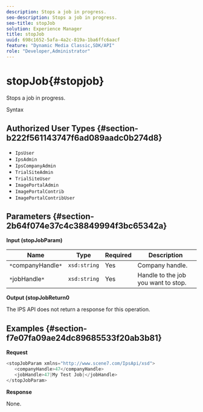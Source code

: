 ```yaml
---
description: Stops a job in progress.
seo-description: Stops a job in progress.
seo-title: stopJob
solution: Experience Manager
title: stopJob
uuid: 698c1652-5afa-4a2c-819a-1ba6ffc6aacf
feature: "Dynamic Media Classic,SDK/API"
role: "Developer,Administrator"
---
```


# stopJob{#stopjob}

Stops a job in progress.

 Syntax 

## Authorized User Types {#section-b222f561143747f6ad089aadc0b274d8}

* `IpsUser` 
* `IpsAdmin` 
* `IpsCompanyAdmin` 
* `TrialSiteAdmin` 
* `TrialSiteUser` 
* `ImagePortalAdmin` 
* `ImagePortalContrib` 
* `ImagePortalContribUser`

## Parameters {#section-2b64f074e37c4c38849994f3bc65342a}

**Input (stopJobParam)** 

|  Name  | Type  | Required  | Description  |
|---|---|---|---|
|  `*`companyHandle`*`  | `xsd:string`  | Yes  | Company handle.  |
|  `*`jobHandle`*`  | `xsd:string`  | Yes  | Handle to the job you want to stop.  |

**Output (stopJobReturn0**

The IPS API does not return a response for this operation.

## Examples {#section-f7e07fa09ae24dc89685533f20ab3b81}

**Request** 

```java
<stopJobParam xmlns="http://www.scene7.com/IpsApi/xsd">
   <companyHandle>47</companyHandle>
   <jobHandle>47|My Test Job|</jobHandle>
</stopJobParam>
```

**Response**

None. 
